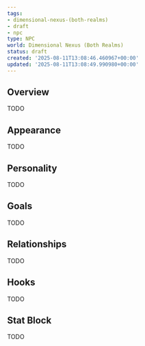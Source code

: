 ```yaml
---
tags:
- dimensional-nexus-(both-realms)
- draft
- npc
type: NPC
world: Dimensional Nexus (Both Realms)
status: draft
created: '2025-08-11T13:08:46.460967+00:00'
updated: '2025-08-11T13:08:49.990980+00:00'
---
```




## Overview

TODO
## Appearance

TODO
## Personality

TODO
## Goals

TODO
## Relationships

TODO
## Hooks

TODO
## Stat Block

TODO
